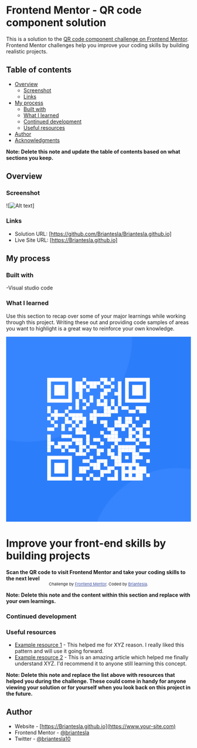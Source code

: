 # Frontend Mentor - QR code component solution

This is a solution to the [QR code component challenge on Frontend Mentor](https://www.frontendmentor.io/challenges/qr-code-component-iux_sIO_H). Frontend Mentor challenges help you improve your coding skills by building realistic projects. 

## Table of contents

- [Overview](#overview)
  - [Screenshot](#screenshot)
  - [Links](#links)
- [My process](#my-process)
  - [Built with](#built-with)
  - [What I learned](#what-i-learned)
  - [Continued development](#continued-development)
  - [Useful resources](#useful-resources)
- [Author](#author)
- [Acknowledgments](#acknowledgments)

**Note: Delete this note and update the table of contents based on what sections you keep.**

## Overview

### Screenshot

![![Alt text](image.png)]

### Links

- Solution URL: [https://github.com/Briantesla/Briantesla.github.io]
- Live Site URL: [https://Briantesla.github.io]

## My process

### Built with

-Visual studio code

### What I learned

Use this section to recap over some of your major learnings while working through this project. Writing these out and providing code samples of areas you want to highlight is a great way to reinforce your own knowledge.

<!DOCTYPE html>
<html lang="en">
<head>
  <meta charset="UTF-8">
  <meta name="viewport" content="width=device-width, initial-scale=1.0"> <!-- displays site properly based on user's device -->

  <link rel="icon" type="image/png" sizes="32x32" href="./images/favicon-32x32.png">
  <link rel="stylesheet" href="style.css">
  <title>Frontend Mentor | QR code component</title>

  <!-- Feel free to remove these styles or customise in your own stylesheet 👍 -->
  <style>
    .attribution { font-size: 11px; text-align: center; }
    .attribution a { color: hsl(228, 45%, 44%); }
  </style>
  <style>
    @import url('https://fonts.googleapis.com/css2?family=Outfit:wght@700&display=swap');
  </style>
  <style>
    @import url('https://fonts.googleapis.com/css2?family=Outfit&display=swap');
  </style>
</head>
<body>
  <div class="container">
    <div class="content">
      <img src="images/image-qr-code.png" class="a-image">
      <h1>Improve your front-end skills by building projects</h1>
      <b>Scan the QR code to visit Frontend Mentor and take your coding skills to the next level</b>
      </div>
    </div>
  </div>
  <div class="attribution">
    Challenge by <a href="https://www.frontendmentor.io?ref=challenge" target="_blank">Frontend Mentor</a>. 
    Coded by <a href="#">Briantesla</a>.
  </div>
</body>
</html>

**Note: Delete this note and the content within this section and replace with your own learnings.**

### Continued development



### Useful resources

- [Example resource 1](https://www.example.com) - This helped me for XYZ reason. I really liked this pattern and will use it going forward.
- [Example resource 2](https://www.example.com) - This is an amazing article which helped me finally understand XYZ. I'd recommend it to anyone still learning this concept.

**Note: Delete this note and replace the list above with resources that helped you during the challenge. These could come in handy for anyone viewing your solution or for yourself when you look back on this project in the future.**

## Author

- Website - [https://Briantesla.github.io](https://www.your-site.com)
- Frontend Mentor - [@briantesla](https://www.frontendmentor.io/profile/briantesla)
- Twitter - [@briantesla10](https://www.twitter.com/briantesla10)
